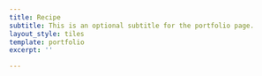```yaml
---
title: Recipe
subtitle: This is an optional subtitle for the portfolio page.
layout_style: tiles
template: portfolio
excerpt: ''

---
```

